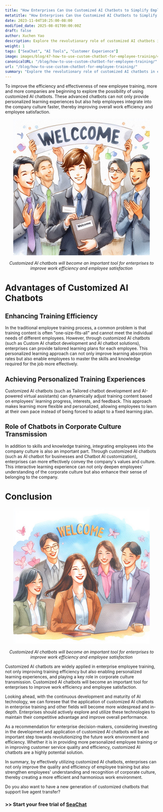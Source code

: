 ```yaml
---
title: "How Enterprises Can Use Customized AI Chatbots to Simplify Employee Training"
metatitle: "How Enterprises Can Use Customized AI Chatbots to Simplify Employee Training | Building Next-Generation Chatbots with SeaChat Series"
date: 2023-11-04T10:25:00-08:00
modified_date: 2025-08-01T00:00:00Z
draft: false
author: Xuchen Yao
description: Explore the revolutionary role of customized AI chatbots in enhancing employee training efficiency and personalized learning experiences, and analyze their key role in corporate culture transmission and business efficiency improvement.
weight: 1
tags: ["SeaChat", "AI Tools", "Customer Experience"]
image: images/blog/47-how-to-use-custom-chatbot-for-employee-training/47-how-to-use-custom-chatbot-for-employee-training.png
canonicalURL: "/blog/how-to-use-custom-chatbot-for-employee-training/"
url: "/blog/how-to-use-custom-chatbot-for-employee-training/"
summary: "Explore the revolutionary role of customized AI chatbots in enhancing employee training efficiency and personalized learning experiences, and analyze their key role in corporate culture transmission and business efficiency improvement."
---
```


To improve the efficiency and effectiveness of new employee training, more and more companies are beginning to explore the possibility of using customized AI chatbots. These advanced chatbots can not only provide personalized learning experiences but also help employees integrate into the company culture faster, thereby improving overall work efficiency and employee satisfaction.

<center>
<img height="450px" src="/images/blog/47-how-to-use-custom-chatbot-for-employee-training/1-custom-chatbot-makes-onboarding-easy.jpeg" alt="Customized AI chatbots will become an important tool for enterprises to improve work efficiency and employee satisfaction"/>

*Customized AI chatbots will become an important tool for enterprises to improve work efficiency and employee satisfaction*
</center>


# Advantages of Customized AI Chatbots

## Enhancing Training Efficiency
In the traditional employee training process, a common problem is that training content is often "one-size-fits-all" and cannot meet the individual needs of different employees. However, through customized AI chatbots (such as Custom AI chatbot development and AI chatbot solutions), enterprises can provide tailored learning plans for each employee. This personalized learning approach can not only improve learning absorption rates but also enable employees to master the skills and knowledge required for the job more effectively.

## Achieving Personalized Training Experiences
Customized AI chatbots (such as Tailored chatbot development and AI-powered virtual assistants) can dynamically adjust training content based on employees' learning progress, interests, and feedback. This approach makes learning more flexible and personalized, allowing employees to learn at their own pace instead of being forced to adapt to a fixed learning plan.

## Role of Chatbots in Corporate Culture Transmission
In addition to skills and knowledge training, integrating employees into the company culture is also an important part. Through customized AI chatbots (such as AI chatbot for businesses and Chatbot AI customization), enterprises can more effectively convey the company's values and culture. This interactive learning experience can not only deepen employees' understanding of the corporate culture but also enhance their sense of belonging to the company.


# Conclusion

<center>
<img height="450px" src="/images/blog/47-how-to-use-custom-chatbot-for-employee-training/2-focus-on-employee-happiness-by-smooth-training.jpeg" alt="Customized AI chatbots will become an important tool for enterprises to improve work efficiency and employee satisfaction"/>

*Customized AI chatbots will become an important tool for enterprises to improve work efficiency and employee satisfaction*
</center>

Customized AI chatbots are widely applied in enterprise employee training, not only improving training efficiency but also enabling personalized learning experiences, and playing a key role in corporate culture transmission. Customized AI chatbots will become an important tool for enterprises to improve work efficiency and employee satisfaction.

Looking ahead, with the continuous development and maturity of AI technology, we can foresee that the application of customized AI chatbots in enterprise training and other fields will become more widespread and in-depth. Enterprises should actively explore and utilize these technologies to maintain their competitive advantage and improve overall performance.

As a recommendation for enterprise decision-makers, considering investing in the development and application of customized AI chatbots will be an important step towards revolutionizing the future work environment and efficiency. Whether it is in providing more personalized employee training or in improving customer service quality and efficiency, customized AI chatbots are a highly potential solution.

In summary, by effectively utilizing customized AI chatbots, enterprises can not only improve the quality and efficiency of employee training but also strengthen employees' understanding and recognition of corporate culture, thereby creating a more efficient and harmonious work environment.

Do you also want to have a new generation of customized chatbots that support live agent transfer?

### >> Start your free trial of [SeaChat](https://chat.seasalt.ai/?utm_source=blog)
